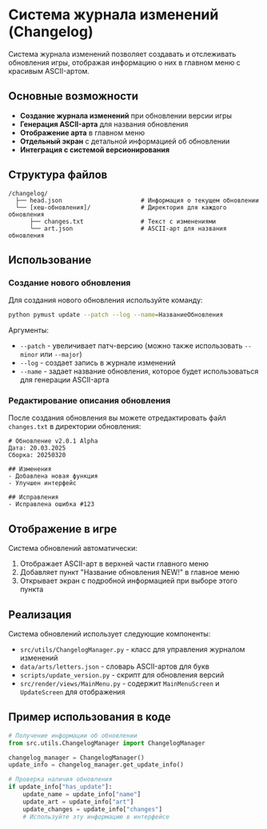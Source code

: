 # Система журнала изменений (Changelog)

Система журнала изменений позволяет создавать и отслеживать обновления игры,
отображая информацию о них в главном меню с красивым ASCII-артом.

## Основные возможности

- **Создание журнала изменений** при обновлении версии игры
- **Генерация ASCII-арта** для названия обновления
- **Отображение арта** в главном меню
- **Отдельный экран** с детальной информацией об обновлении
- **Интеграция с системой версионирования**

## Структура файлов

```
/changelog/
  ├── head.json                      # Информация о текущем обновлении
  └── [хеш-обновления]/              # Директория для каждого обновления
      ├── changes.txt                # Текст с изменениями
      └── art.json                   # ASCII-арт для названия обновления
```

## Использование

### Создание нового обновления

Для создания нового обновления используйте команду:

```bash
python pymust update --patch --log --name=НазваниеОбновления
```

Аргументы:

- `--patch` - увеличивает патч-версию (можно также использовать `--minor` или `--major`)
- `--log` - создает запись в журнале изменений
- `--name` - задает название обновления, которое будет использоваться для генерации ASCII-арта

### Редактирование описания обновления

После создания обновления вы можете отредактировать файл `changes.txt` в директории обновления:

```
# Обновление v2.0.1 Alpha
Дата: 20.03.2025
Сборка: 20250320

## Изменения
- Добавлена новая функция
- Улучшен интерфейс

## Исправления
- Исправлена ошибка #123
```

## Отображение в игре

Система обновлений автоматически:

1. Отображает ASCII-арт в верхней части главного меню
2. Добавляет пункт "Название обновления NEW!" в главное меню
3. Открывает экран с подробной информацией при выборе этого пункта

## Реализация

Система обновлений использует следующие компоненты:

- `src/utils/ChangelogManager.py` - класс для управления журналом изменений
- `data/arts/letters.json` - словарь ASCII-артов для букв
- `scripts/update_version.py` - скрипт для обновления версий
- `src/render/views/MainMenu.py` - содержит `MainMenuScreen` и `UpdateScreen` для отображения

## Пример использования в коде

```python
# Получение информации об обновлении
from src.utils.ChangelogManager import ChangelogManager

changelog_manager = ChangelogManager()
update_info = changelog_manager.get_update_info()

# Проверка наличия обновления
if update_info["has_update"]:
    update_name = update_info["name"]
    update_art = update_info["art"]
    update_changes = update_info["changes"]
    # Используйте эту информацию в интерфейсе
```
